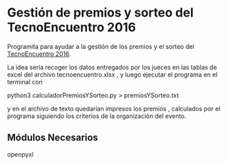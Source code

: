 Gestión de premios y sorteo del TecnoEncuentro 2016
===================================================

Programita para ayudar a la gestión de los premios y el sorteo del [TecnoEncuentro 2016](www.tecnoencuentro.com).


La idea sería recoger los datos entregados por los jueces  en las tablas de excel del archivo tecnoencuentro.xlsx ,
y luego ejecutar el programa en el terminal con 

  python3 calculadorPremiosYSorteo.py > premiosYSorteo.txt

y en el archivo de texto quedarían impresos los premios , calculados por el programa siguiendo  los criterios 
de la organización del evento.


Módulos Necesarios
------------------

openpyxl
